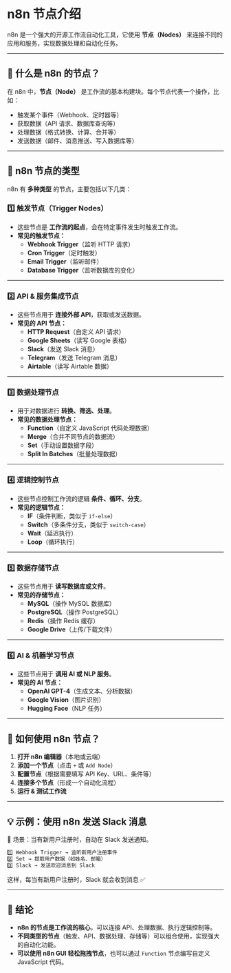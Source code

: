 # n8n 节点介绍

n8n 是一个强大的开源工作流自动化工具，它使用 **节点（Nodes）** 来连接不同的应用和服务，实现数据处理和自动化任务。

---

## 📌 什么是 n8n 的节点？
在 n8n 中，**节点（Node）** 是工作流的基本构建块。每个节点代表一个操作，比如：  
- 触发某个事件（Webhook、定时器等）
- 获取数据（API 请求、数据库查询等）
- 处理数据（格式转换、计算、合并等）
- 发送数据（邮件、消息推送、写入数据库等）

---

## 🌟 n8n 节点的类型
n8n 有 **多种类型** 的节点，主要包括以下几类：

### 1️⃣ 触发节点（Trigger Nodes）
- 这些节点是 **工作流的起点**，会在特定事件发生时触发工作流。
- **常见的触发节点：**
  - **Webhook Trigger**（监听 HTTP 请求）
  - **Cron Trigger**（定时触发）
  - **Email Trigger**（监听邮件）
  - **Database Trigger**（监听数据库的变化）

---

### 2️⃣ API & 服务集成节点
- 这些节点用于 **连接外部 API**，获取或发送数据。
- **常见的 API 节点：**
  - **HTTP Request**（自定义 API 请求）
  - **Google Sheets**（读写 Google 表格）
  - **Slack**（发送 Slack 消息）
  - **Telegram**（发送 Telegram 消息）
  - **Airtable**（读写 Airtable 数据）

---

### 3️⃣ 数据处理节点
- 用于对数据进行 **转换、筛选、处理**。
- **常见的数据处理节点：**
  - **Function**（自定义 JavaScript 代码处理数据）
  - **Merge**（合并不同节点的数据流）
  - **Set**（手动设置数据字段）
  - **Split In Batches**（批量处理数据）

---

### 4️⃣ 逻辑控制节点
- 这些节点控制工作流的逻辑 **条件、循环、分支**。
- **常见的逻辑节点：**
  - **IF**（条件判断，类似于 `if-else`）
  - **Switch**（多条件分支，类似于 `switch-case`）
  - **Wait**（延迟执行）
  - **Loop**（循环执行）

---

### 5️⃣ 数据存储节点
- 这些节点用于 **读写数据库或文件**。
- **常见的存储节点：**
  - **MySQL**（操作 MySQL 数据库）
  - **PostgreSQL**（操作 PostgreSQL）
  - **Redis**（操作 Redis 缓存）
  - **Google Drive**（上传/下载文件）

---

### 6️⃣ AI & 机器学习节点
- 这些节点用于 **调用 AI 或 NLP 服务**。
- **常见的 AI 节点：**
  - **OpenAI GPT-4**（生成文本、分析数据）
  - **Google Vision**（图片识别）
  - **Hugging Face**（NLP 任务）

---

## 🚀 如何使用 n8n 节点？
1. **打开 n8n 编辑器**（本地或云端）
2. **添加一个节点**（点击 `+` 或 `Add Node`）
3. **配置节点**（根据需要填写 API Key、URL、条件等）
4. **连接多个节点**（形成一个自动化流程）
5. **运行 & 测试工作流**

---

## 💡 示例：使用 n8n 发送 Slack 消息
📍 场景：当有新用户注册时，自动在 Slack 发送通知。

```bash
1️⃣ Webhook Trigger → 监听新用户注册事件
2️⃣ Set → 提取用户数据（如姓名、邮箱）
3️⃣ Slack → 发送欢迎消息到 Slack
```

这样，每当有新用户注册时，Slack 就会收到消息 ✅

---

## 📌 结论
- **n8n 的节点是工作流的核心**，可以连接 API、处理数据、执行逻辑控制等。
- **不同类型的节点**（触发、API、数据处理、存储等）可以组合使用，实现强大的自动化功能。
- **可以使用 n8n GUI 轻松拖拽节点**，也可以通过 `Function` 节点编写自定义 JavaScript 代码。


